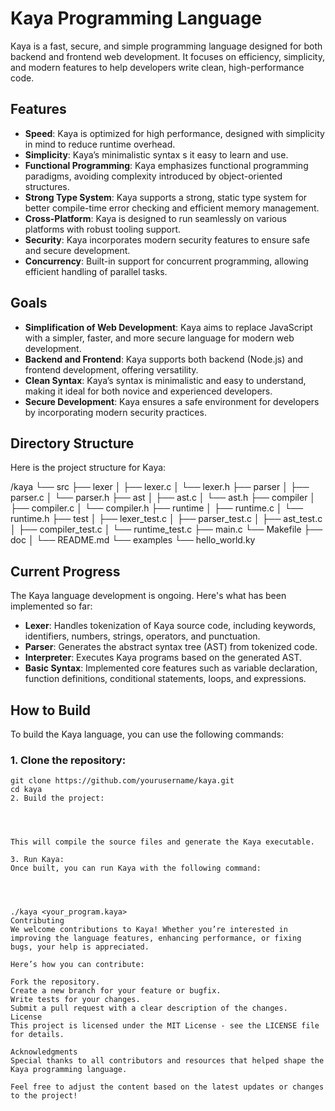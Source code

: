# Kaya Programming Language

Kaya is a fast, secure, and simple programming language designed for both backend and frontend web development. It focuses on efficiency, simplicity, and modern features to help developers write clean, high-performance code.

## Features

- **Speed**: Kaya is optimized for high performance, designed with simplicity in mind to reduce runtime overhead.
- **Simplicity**: Kaya’s minimalistic syntax s it easy to learn and use.
- **Functional Programming**: Kaya emphasizes functional programming paradigms, avoiding complexity introduced by object-oriented structures.
- **Strong Type System**: Kaya supports a strong, static type system for better compile-time error checking and efficient memory management.
- **Cross-Platform**: Kaya is designed to run seamlessly on various platforms with robust tooling support.
- **Security**: Kaya incorporates modern security features to ensure safe and secure development.
- **Concurrency**: Built-in support for concurrent programming, allowing efficient handling of parallel tasks.

## Goals

- **Simplification of Web Development**: Kaya aims to replace JavaScript with a simpler, faster, and more secure language for modern web development.
- **Backend and Frontend**: Kaya supports both backend (Node.js) and frontend development, offering versatility.
- **Clean Syntax**: Kaya’s syntax is minimalistic and easy to understand, making it ideal for both novice and experienced developers.
- **Secure Development**: Kaya ensures a safe environment for developers by incorporating modern security practices.

## Directory Structure

Here is the project structure for Kaya:

/kaya
  └── src
      ├── lexer
      │   ├── lexer.c
      │   └── lexer.h
      ├── parser
      │   ├── parser.c
      │   └── parser.h
      ├── ast
      │   ├── ast.c
      │   └── ast.h
      ├── compiler
      │   ├── compiler.c
      │   └── compiler.h
      ├── runtime
      │   ├── runtime.c
      │   └── runtime.h
      ├── test
      │   ├── lexer_test.c
      │   ├── parser_test.c
      │   ├── ast_test.c
      │   ├── compiler_test.c
      │   └── runtime_test.c
      ├── main.c
      └── Makefile
  ├── doc
  │   └── README.md
  └── examples
      └── hello_world.ky




## Current Progress

The Kaya language development is ongoing. Here's what has been implemented so far:

- **Lexer**: Handles tokenization of Kaya source code, including keywords, identifiers, numbers, strings, operators, and punctuation.
- **Parser**: Generates the abstract syntax tree (AST) from tokenized code.
- **Interpreter**: Executes Kaya programs based on the generated AST.
- **Basic Syntax**: Implemented core features such as variable declaration, function definitions, conditional statements, loops, and expressions.

## How to Build

To build the Kaya language, you can use the following commands:

### 1. Clone the repository:

```
git clone https://github.com/yourusername/kaya.git
cd kaya
2. Build the project:




This will compile the source files and generate the Kaya executable.

3. Run Kaya:
Once built, you can run Kaya with the following command:




./kaya <your_program.kaya>
Contributing
We welcome contributions to Kaya! Whether you’re interested in improving the language features, enhancing performance, or fixing bugs, your help is appreciated.

Here’s how you can contribute:

Fork the repository.
Create a new branch for your feature or bugfix.
Write tests for your changes.
Submit a pull request with a clear description of the changes.
License
This project is licensed under the MIT License - see the LICENSE file for details.

Acknowledgments
Special thanks to all contributors and resources that helped shape the Kaya programming language.

Feel free to adjust the content based on the latest updates or changes to the project!




